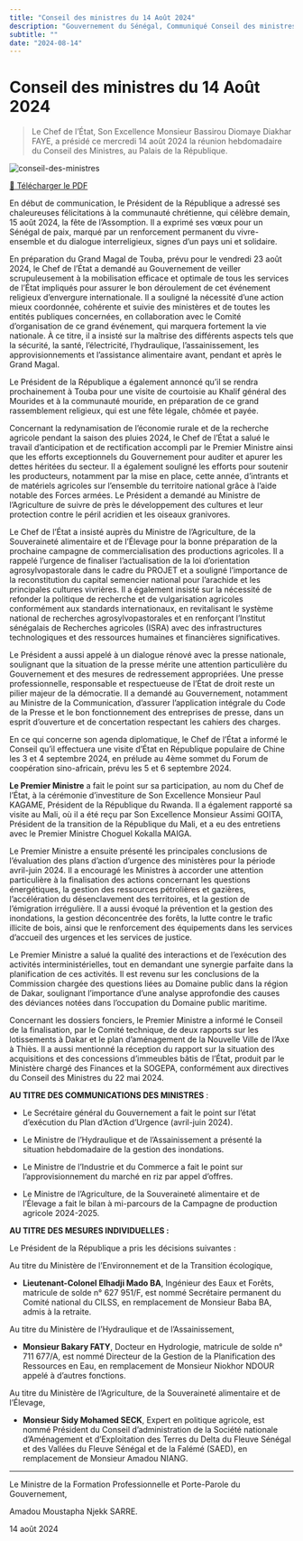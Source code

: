 ```yaml
---
title: "Conseil des ministres du 14 Août 2024"
description: "Gouvernement du Sénégal, Communiqué Conseil des ministres du 14 Août 2024 avec le président Bassirou Diomaye Faye et le premier ministre Ousmane Sonko"
subtitle: ""
date: "2024-08-14"
---
```


# Conseil des ministres du 14 Août 2024

> Le Chef de l’État, Son Excellence Monsieur Bassirou Diomaye Diakhar FAYE, a présidé ce mercredi 14 août 2024 la réunion hebdomadaire du Conseil des Ministres, au Palais de la République.

![conseil-des-ministres](/images/communique-conseil-des-ministres-2.jpg)

<a href="/pdf/communiques/conseil-des-ministres-du-14-Aout-2024.pdf" target="_blank">📄 Télécharger le PDF</a>

En début de communication, le Président de la République a adressé ses chaleureuses félicitations à la communauté chrétienne, qui célèbre demain, 15 août 2024, la fête de l’Assomption. Il a exprimé ses vœux pour un Sénégal de paix, marqué par un renforcement permanent du vivre-ensemble et du dialogue interreligieux, signes d’un pays uni et solidaire.

En préparation du Grand Magal de Touba, prévu pour le vendredi 23 août 2024, le Chef de l’État a demandé au Gouvernement de veiller scrupuleusement à la mobilisation efficace et optimale de tous les services de l’État impliqués pour assurer le bon déroulement de cet événement religieux d’envergure internationale. Il a souligné la nécessité d’une action mieux coordonnée, cohérente et suivie des ministères et de toutes les entités publiques concernées, en collaboration avec le Comité d’organisation de ce grand événement, qui marquera fortement la vie nationale. À ce titre, il a insisté sur la maîtrise des différents aspects tels que la sécurité, la santé, l’électricité, l’hydraulique, l’assainissement, les approvisionnements et l’assistance alimentaire avant, pendant et après le Grand Magal.

Le Président de la République a également annoncé qu’il se rendra prochainement à Touba pour une visite de courtoisie au Khalif général des Mourides et à la communauté mouride, en préparation de ce grand rassemblement religieux, qui est une fête légale, chômée et payée.

Concernant la redynamisation de l’économie rurale et de la recherche agricole pendant la saison des pluies 2024, le Chef de l’État a salué le travail d’anticipation et de rectification accompli par le Premier Ministre ainsi que les efforts exceptionnels du Gouvernement pour auditer et apurer les dettes héritées du secteur. Il a également souligné les efforts pour soutenir les producteurs, notamment par la mise en place, cette année, d’intrants et de matériels agricoles sur l’ensemble du territoire national grâce à l’aide notable des Forces armées. Le Président a demandé au Ministre de l’Agriculture de suivre de près le développement des cultures et leur protection contre le péril acridien et les oiseaux granivores.

Le Chef de l’État a insisté auprès du Ministre de l’Agriculture, de la Souveraineté alimentaire et de l’Élevage pour la bonne préparation de la prochaine campagne de commercialisation des productions agricoles. Il a rappelé l’urgence de finaliser l’actualisation de la loi d’orientation agrosylvopastorale dans le cadre du PROJET et a souligné l’importance de la reconstitution du capital semencier national pour l’arachide et les principales cultures vivrières. Il a également insisté sur la nécessité de refonder la politique de recherche et de vulgarisation agricoles conformément aux standards internationaux, en revitalisant le système national de recherches agrosylvopastorales et en renforçant l’Institut sénégalais de Recherches agricoles (ISRA) avec des infrastructures technologiques et des ressources humaines et financières significatives.

Le Président a aussi appelé à un dialogue rénové avec la presse nationale, soulignant que la situation de la presse mérite une attention particulière du Gouvernement et des mesures de redressement appropriées. Une presse professionnelle, responsable et respectueuse de l’État de droit reste un pilier majeur de la démocratie. Il a demandé au Gouvernement, notamment au Ministre de la Communication, d’assurer l’application intégrale du Code de la Presse et le bon fonctionnement des entreprises de presse, dans un esprit d’ouverture et de concertation respectant les cahiers des charges.

En ce qui concerne son agenda diplomatique, le Chef de l’État a informé le Conseil qu’il effectuera une visite d’État en République populaire de Chine les 3 et 4 septembre 2024, en prélude au 4ème sommet du Forum de coopération sino-africain, prévu les 5 et 6 septembre 2024.

**Le Premier Ministre** a fait le point sur sa participation, au nom du Chef de l’État, à la cérémonie d’investiture de Son Excellence Monsieur Paul KAGAME, Président de la République du Rwanda. Il a également rapporté sa visite au Mali, où il a été reçu par Son Excellence Monsieur Assimi GOITA, Président de la transition de la République du Mali, et a eu des entretiens avec le Premier Ministre Choguel Kokalla MAIGA.

Le Premier Ministre a ensuite présenté les principales conclusions de l’évaluation des plans d’action d’urgence des ministères pour la période avril-juin 2024. Il a encouragé les Ministres à accorder une attention particulière à la finalisation des actions concernant les questions énergétiques, la gestion des ressources pétrolières et gazières, l’accélération du désenclavement des territoires, et la gestion de l’émigration irrégulière. Il a aussi évoqué la prévention et la gestion des inondations, la gestion déconcentrée des forêts, la lutte contre le trafic illicite de bois, ainsi que le renforcement des équipements dans les services d’accueil des urgences et les services de justice.

Le Premier Ministre a salué la qualité des interactions et de l’exécution des activités interministérielles, tout en demandant une synergie parfaite dans la planification de ces activités. Il est revenu sur les conclusions de la Commission chargée des questions liées au Domaine public dans la région de Dakar, soulignant l’importance d’une analyse approfondie des causes des déviances notées dans l’occupation du Domaine public maritime.

Concernant les dossiers fonciers, le Premier Ministre a informé le Conseil de la finalisation, par le Comité technique, de deux rapports sur les lotissements à Dakar et le plan d’aménagement de la Nouvelle Ville de l’Axe à Thiès. Il a aussi mentionné la réception du rapport sur la situation des acquisitions et des concessions d’immeubles bâtis de l’État, produit par le Ministère chargé des Finances et la SOGEPA, conformément aux directives du Conseil des Ministres du 22 mai 2024.

**AU TITRE DES COMMUNICATIONS DES MINISTRES** :

- Le Secrétaire général du Gouvernement a fait le point sur l’état d’exécution du Plan d’Action d’Urgence (avril-juin 2024).

- Le Ministre de l’Hydraulique et de l’Assainissement a présenté la situation hebdomadaire de la gestion des inondations.

- Le Ministre de l’Industrie et du Commerce a fait le point sur l’approvisionnement du marché en riz par appel d’offres.

- Le Ministre de l’Agriculture, de la Souveraineté alimentaire et de l’Élevage a fait le bilan à mi-parcours de la Campagne de production agricole 2024-2025.

**AU TITRE DES MESURES INDIVIDUELLES :** 

Le Président de la République a pris les décisions suivantes :

Au titre du Ministère de l’Environnement et de la Transition écologique,

  - **Lieutenant-Colonel Elhadji Mado BA**, Ingénieur des Eaux et Forêts, matricule de solde n° 627 951/F, est nommé Secrétaire permanent du Comité national du CILSS, en remplacement de Monsieur Baba BA, admis à la retraite.

Au titre du Ministère de l’Hydraulique et de l’Assainissement,

  - **Monsieur Bakary FATY**, Docteur en Hydrologie, matricule de solde n° 711 677/A, est nommé Directeur de la Gestion de la Planification des Ressources en Eau, en remplacement de Monsieur Niokhor NDOUR appelé à d’autres fonctions.

Au titre du Ministère de l’Agriculture, de la Souveraineté alimentaire et de l’Élevage,

  - **Monsieur Sidy Mohamed SECK**, Expert en politique agricole, est nommé Président du Conseil d’administration de la Société nationale d’Aménagement et d’Exploitation des Terres du Delta du Fleuve Sénégal et des Vallées du Fleuve Sénégal et de la Falémé (SAED), en remplacement de Monsieur Amadou NIANG.

---
Le Ministre de la Formation Professionnelle et Porte-Parole du Gouvernement, 

Amadou Moustapha Njekk SARRE.

14 août 2024